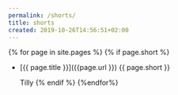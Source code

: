 ```yaml
---
permalink: /shorts/
title: shorts
created: 2019-10-26T14:56:51+02:00
---
```


{% for page in  site.pages %}
{% if page.short  %}

+ [{{ page.title }}]({{page.url }})
 {{ page.short }}

    Tilly
{% endif %}
{%endfor%}